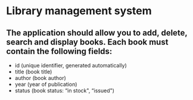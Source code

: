 # Library management system


## The application should allow you to add, delete, search and display books. Each book must contain the following fields:


- id (unique identifier, generated automatically)
- title (book title)
- author (book author)
- year (year of publication)
- status (book status: “in stock", “issued")

